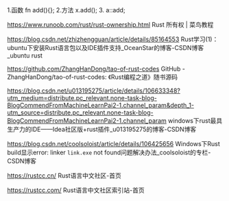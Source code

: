 1.函数
	fn add(){};
2.方法
	x.add();
3.
	a::add;


https://www.runoob.com/rust/rust-ownership.html Rust 所有权 | 菜鸟教程

https://blog.csdn.net/zhizhengguan/article/details/85164553 Rust学习(1)：ubuntu下安装Rust语言包以及IDE插件支持_OceanStar的博客-CSDN博客_ubuntu rust

https://github.com/ZhangHanDong/tao-of-rust-codes GitHub - ZhangHanDong/tao-of-rust-codes: 《Rust编程之道》随书源码

https://blog.csdn.net/u013195275/article/details/106633348?utm_medium=distribute.pc_relevant.none-task-blog-BlogCommendFromMachineLearnPai2-1.channel_param&depth_1-utm_source=distribute.pc_relevant.none-task-blog-BlogCommendFromMachineLearnPai2-1.channel_param windows下rust最具生产力的IDE——Idea社区版+rust插件_u013195275的博客-CSDN博客

https://blog.csdn.net/coolsoloist/article/details/106425656 Windows下Rust build显示error: linker `link.exe` not found问题解决办法_coolsoloist的专栏-CSDN博客

https://rustcc.cn/ Rust语言中文社区-首页

https://rustcc.com/ Rust语言中文社区索引站-首页
